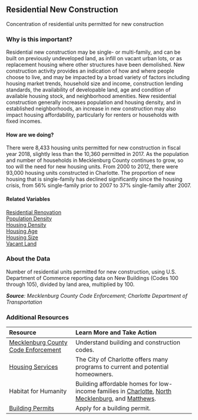 ## Residential New Construction
Concentration of residential units permitted for new construction 

### Why is this important?
Residential new construction may be single- or multi-family, and can be built on previously undeveloped land, as infill on vacant urban lots, or as replacement housing where other structures have been demolished. New construction activity provides an indication of how and where people choose to live, and may be impacted by a broad variety of factors including housing market trends, household size and income, construction lending standards, the availability of developable land, age and condition of available housing stock, and neighborhood amenities. New residential construction generally increases population and housing density, and in established neighborhoods, an increase in new construction may also impact housing affordability, particularly for renters or households with fixed incomes. 

#### How are we doing?
There were 8,433 housing units permitted for new construction in fiscal year 2018, slightly less than the 10,360 permitted in 2017. As the population and number of households in Mecklenburg County continues to grow, so too will the need for new housing units. From 2000 to 2012, there were 93,000 housing units constructed in Charlotte. The proportion of new housing that is single-family has declined significantly since the housing crisis, from 56% single-family prior to 2007 to 37% single-family after 2007.

#### Related Variables
<a href="javascript:void(0)" onclick="model.metricId = 'm9'">Residential Renovation</a>   
<a href="javascript:void(0)" onclick="model.metricId = 'm47'">Population Density</a>  
<a href="javascript:void(0)" onclick="model.metricId = 'm5'">Housing Density</a>  
<a href="javascript:void(0)" onclick="model.metricId = 'm7'">Housing Age</a>  
<a href="javascript:void(0)" onclick="model.metricId = 'm6'">Housing Size</a>  
<a href="javascript:void(0)" onclick="model.metricId = 'm11'">Vacant Land</a>  

### About the Data
Number of residential units permitted for new construction, using U.S. Department of Commerce reporting data on New Buildings (Codes 100 through 105), divided by land area, multiplied by 100.

_**Source**: Mecklenburg County Code Enforcement; Charlotte Department of Transportation_

### Additional Resources
|Resource | Learn More and Take Action | 
|:--- | :--- |
|[Mecklenburg County Code Enforcement](https://www.mecknc.gov/luesa/codeenforcement/pages/default.aspx)| Understand building and construction codes.
|[Housing Services](http://charlottenc.gov/HNS/Housing/Pages/default.aspx)| The City of Charlotte offers many programs to current and potential homeowners.
|Habitat for Humanity|Building affordable homes for low-income families in [Charlotte](http://www.habitatcharlotte.org/), [North Mecklenburg](http://www.ourtownshabitat.org/), and [Matthews](http://www.habitatmatthews.org/).
|[Building Permits](https://www.mecknc.gov/luesa/codeenforcement/tools/homeowners/pages/default.aspx)| Apply for a building permit.